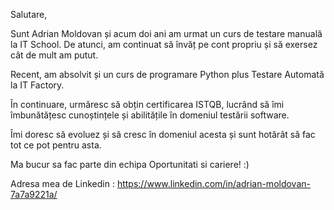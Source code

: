 Salutare, 

Sunt Adrian Moldovan și acum doi ani am urmat un curs de testare manuală la IT School. De atunci, am continuat să învăț pe cont propriu și să exersez cât de mult am putut.

Recent, am absolvit și un curs de programare Python plus Testare Automată la IT Factory.

În continuare, urmăresc să obțin certificarea ISTQB, lucrând să îmi îmbunătățesc cunoștințele și abilitățile în domeniul testării software.

Îmi doresc să evoluez și să cresc în domeniul acesta și sunt hotărât să fac tot ce pot pentru asta.

Ma bucur sa fac parte din echipa Oportunitati si cariere! :) 

Adresa mea de Linkedin : https://www.linkedin.com/in/adrian-moldovan-7a7a9221a/
